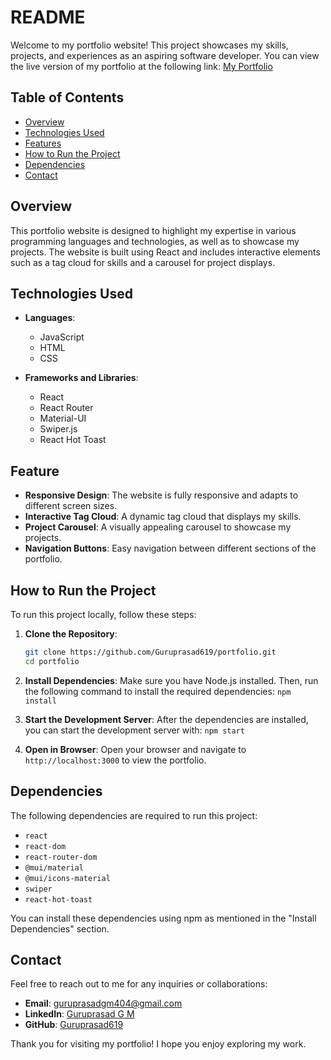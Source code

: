 # README

Welcome to my portfolio website! This project showcases my skills, projects, and experiences as an aspiring software developer. You can view the live version of my portfolio at the following link:
[My Portfolio](https://guruprasad619.github.io/portfolio)

## Table of Contents

- [Overview](#overview)
- [Technologies Used](#technologies-used)
- [Features](#features)
- [How to Run the Project](#how-to-run-the-project)
- [Dependencies](#dependencies)
- [Contact](#contact)

## Overview
This portfolio website is designed to highlight my expertise in various programming languages and technologies, as well as to showcase my projects. The website is built using React and includes interactive elements such as a tag cloud for skills and a carousel for project displays.

## Technologies Used

- **Languages**:
  - JavaScript
  - HTML
  - CSS
  
- **Frameworks and Libraries**:
  - React
  - React Router
  - Material-UI
  - Swiper.js
  - React Hot Toast
 
## Feature

- **Responsive Design**: The website is fully responsive and adapts to different screen sizes.
- **Interactive Tag Cloud**: A dynamic tag cloud that displays my skills.
- **Project Carousel**: A visually appealing carousel to showcase my projects.
- **Navigation Buttons**: Easy navigation between different sections of the portfolio.
  
## How to Run the Project

To run this project locally, follow these steps:

1. **Clone the Repository**:
   ```bash
   git clone https://github.com/Guruprasad619/portfolio.git
   cd portfolio
   ```
   
2. **Install Dependencies**:
   Make sure you have Node.js installed. Then, run the following command to install the required       dependencies:
    `npm install`
   
3. **Start the Development Server**:
   After the dependencies are installed, you can start the development server with:
     `npm start`
   
4. **Open in Browser**:
   Open your browser and navigate to `http://localhost:3000` to view the portfolio.

   
## Dependencies

The following dependencies are required to run this project:

- `react`
- `react-dom`
- `react-router-dom`
- `@mui/material`
- `@mui/icons-material`
- `swiper`
- `react-hot-toast`
  
You can install these dependencies using npm as mentioned in the "Install Dependencies" section.

## Contact

Feel free to reach out to me for any inquiries or collaborations:
- **Email**: guruprasadgm404@gmail.com
- **LinkedIn**: [Guruprasad G M](https://linkedin.com/in/guruprasadgm)
- **GitHub**: [Guruprasad619](https://github.com/Guruprasad619)

Thank you for visiting my portfolio! I hope you enjoy exploring my work.
